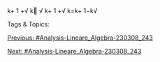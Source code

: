 k+ 1 +√
k
√
k+ 1 +√
k=k+ 1−k√

   Tags & Topics:
   

[Previous: #Analysis-Lineare_Algebra-230308_243](Analysis-Lineare_Algebra-230308_243.md)

[Next: #Analysis-Lineare_Algebra-230308_243](Analysis-Lineare_Algebra-230308_243.md)